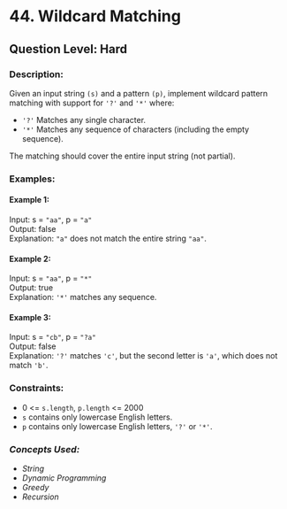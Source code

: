 # 44. Wildcard Matching
## Question Level: Hard
### Description:
Given an input string `(s)` and a pattern `(p)`, implement wildcard pattern matching with support for `'?'` and `'*'` where:

- `'?'` Matches any single character.
- `'*'` Matches any sequence of characters (including the empty sequence).

The matching should cover the entire input string (not partial).

### Examples:
#### Example 1:

Input: s = `"aa"`, p = `"a"`<br>
Output: false<br>
Explanation: `"a"` does not match the entire string `"aa"`.<br>
#### Example 2:

Input: s = `"aa"`, p = `"*"`<br>
Output: true<br>
Explanation: `'*'` matches any sequence.<br>
#### Example 3:

Input: s = `"cb"`, p = `"?a"`<br>
Output: false<br>
Explanation: `'?'` matches `'c'`, but the second letter is `'a'`, which does not match `'b'`.<br>

### Constraints:

- 0 <= `s.length`, `p.length` <= 2000
- `s` contains only lowercase English letters.
- `p` contains only lowercase English letters, `'?'` or `'*'`.

### <i>Concepts Used:
- String
- Dynamic Programming
- Greedy
- Recursion </i>